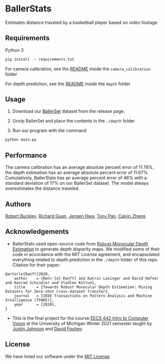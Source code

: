 # BallerStats

Estimates distance traveled by a basketball player based on video footage

## Requirements

Python 3

```bash
pip install -r requirements.txt
```

For camera calibration, see the [README](./camera_calibration/readme.md) inside the `camera_calibration` folder

For depth prediction, see the [README](./depth/readme.md) inside the `depth` folder

## Usage

1. Download our [BallerSet](https://github.com/tonypan2000/BallerStats/releases) dataset from the release page.

2. Unzip BallerSet and place the contents in the `./depth` folder

3. Run our program with the command

```bash
python main.py
```

## Performance

The camera calibration has an average absolute percent error of 11.78%, 
the depth estimation has an average absolute percent error of 11.67%. 
Cumulatively, BallerStats has an average percent error of 46% with a 
standard deviation of 17% on our BallerSet dataset. The model always overestimates
the distance traveled.


## Authors

[Robert Buckley](https://github.com/robertbuckley), [Richard Guan](https://github.com/rguan72), [Jensen Hwa](https://github.com/jensenhwa), [Tony Pan](https://github.com/tonypan2000), [Calvin Zheng](https://github.com/calvin-zheng)

## Acknowledgements

* BallerStats used open-source code from [Robust Monocular Depth Estimation](https://github.com/intel-isl/MiDaS) to generate depth disparity maps. We modified some of their code in accordance with the MIT License agreement, and encapsulated everything related to depth prediction in the `./depth` folder of this repo. Citation for their paper:

```
@article{Ranftl2020,
	author    = {Ren\'{e} Ranftl and Katrin Lasinger and David Hafner and Konrad Schindler and Vladlen Koltun},
	title     = {Towards Robust Monocular Depth Estimation: Mixing Datasets for Zero-shot Cross-dataset Transfer},
	journal   = {IEEE Transactions on Pattern Analysis and Machine Intelligence (TPAMI)},
	year      = {2020},
}
```

* This is the final project for the course [EECS 442 Intro to Computer Vision](https://web.eecs.umich.edu/~justincj/teaching/eecs442/WI2021/) at the University of Michigan Winter 2021 semester taught by [Justin Johnson](https://web.eecs.umich.edu/~justincj/) and [David Fouhey](https://web.eecs.umich.edu/~fouhey/).

## License

We have listed our software under the [MIT License](LICENSE)
